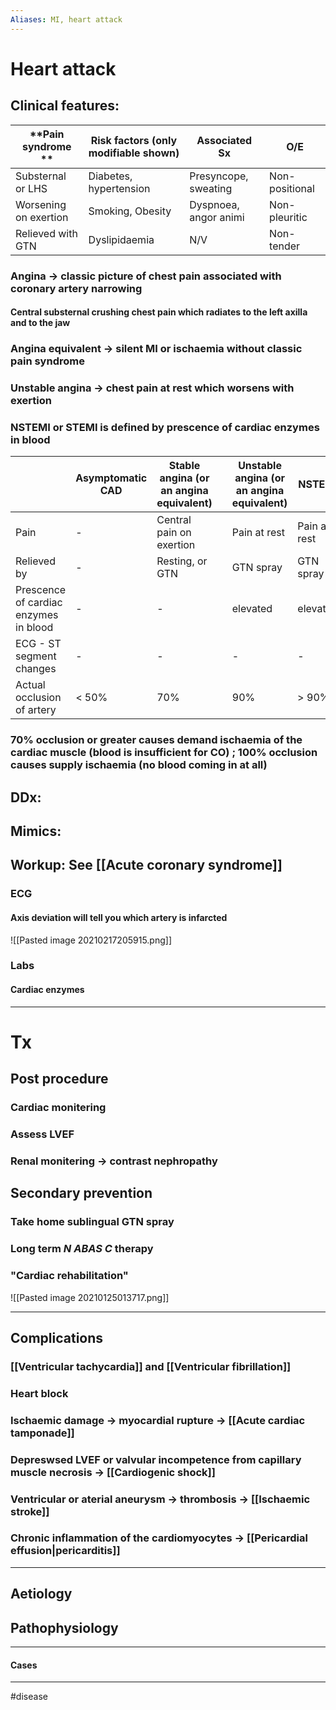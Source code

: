 ```yaml
---
Aliases: MI, heart attack
---
```

# Heart attack
## Clinical features:
| **Pain syndrome **    | **Risk factors (only modifiable shown)** | **Associated Sx**     | **O/E**        | 
| --------------------- | ---------------------------------------- | --------------------- | -------------- |
| Substernal or LHS     | Diabetes, hypertension                   | Presyncope, sweating  | Non-positional |
| Worsening on exertion | Smoking, Obesity                         | Dyspnoea, angor animi | Non-pleuritic  |
| Relieved with GTN     | Dyslipidaemia                            | N/V                   | Non-tender     |

### Angina -> classic picture of chest pain associated with coronary artery narrowing
#### Central substernal crushing chest pain which radiates to the left axilla and to the jaw
### Angina equivalent -> silent MI or ischaemia without classic pain syndrome
### Unstable angina -> chest pain at rest which worsens with exertion 
### NSTEMI or STEMI is defined by prescence of cardiac enzymes in blood 
|                                       | Asymptomatic CAD | Stable angina (or an angina equivalent) |     | Unstable angina (or an angina equivalent) | NSTEMI       | STEMI                |
| ------------------------------------- | ---------------- | --------------------------------------- | --- | ----------------------------------------- | ------------ | -------------------- |
| Pain                                  | -                | Central pain on exertion                |     | Pain at rest                              | Pain at rest | Pain at rest         |
| Relieved by                           | -                | Resting, or GTN                         |     | GTN spray                                 | GTN spray    | -                    |
| Prescence of cardiac enzymes in blood | -                | -                                       |     | elevated                                  | elevated     | elevated             |
| ECG - ST segment changes              | -                | -                                       |     | -                                         | -            | ST segment elevation |
| Actual occlusion of artery            | < 50%            | 70%                                     |     | 90%                                       | > 90%        | 100%                 |
### 70% occlusion or greater causes demand ischaemia of the cardiac muscle (blood is insufficient for CO) ; 100% occlusion causes supply ischaemia (no blood coming in at all)

## DDx:
###
## Mimics:
###
## Workup: See [[Acute coronary syndrome]]
### ECG
#### Axis deviation will tell you which artery is infarcted
![[Pasted image 20210217205915.png]]
### Labs
#### Cardiac enzymes

---
# Tx
## Post procedure
### Cardiac monitering
### Assess LVEF 
### Renal monitering -> contrast nephropathy
## Secondary prevention
### Take home sublingual GTN spray
### Long term *N ABAS C* therapy
### "Cardiac rehabilitation"
![[Pasted image 20210125013717.png]]

---
## Complications
### [[Ventricular tachycardia]] and [[Ventricular fibrillation]]
### Heart block
### Ischaemic damage -> myocardial rupture -> [[Acute cardiac tamponade]]
### Depreswsed LVEF or valvular incompetence from capillary muscle necrosis -> [[Cardiogenic shock]]
### Ventricular or aterial aneurysm -> thrombosis -> [[Ischaemic stroke]]
### Chronic inflammation of the cardiomyocytes -> [[Pericardial effusion|pericarditis]]

---
## Aetiology
## Pathophysiology

---
#### Cases


---
#disease 







